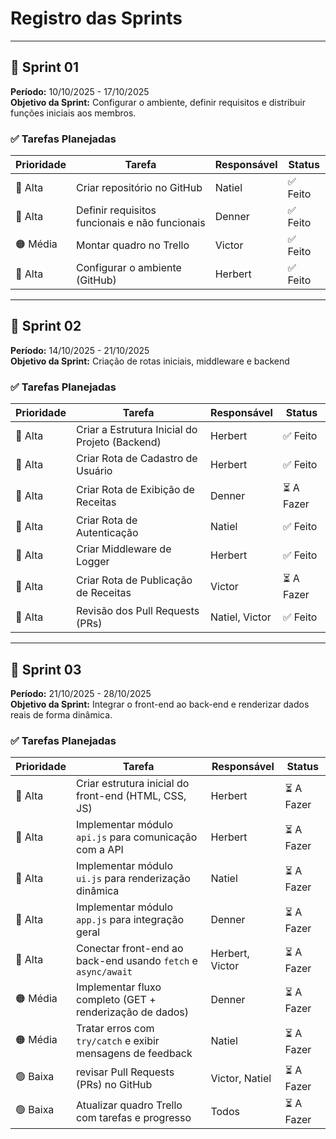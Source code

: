 # Registro das Sprints
---

## 🏁 Sprint 01

**Período:** 10/10/2025 - 17/10/2025  
**Objetivo da Sprint:** Configurar o ambiente, definir requisitos e distribuir funções iniciais aos membros.

### ✅ Tarefas Planejadas

| Prioridade | Tarefa | Responsável | Status |
|------------|--------|-------------|--------|
| 🔴 Alta | Criar repositório no GitHub | Natiel | ✅ Feito |
| 🔴 Alta | Definir requisitos funcionais e não funcionais | Denner |  ✅ Feito |
| 🟠 Média | Montar quadro no Trello | Victor |  ✅ Feito |
| 🔴 Alta | Configurar o ambiente (GitHub) | Herbert | ✅ Feito |

---

## 🏁 Sprint 02

**Período:** 14/10/2025 - 21/10/2025  
**Objetivo da Sprint:** Criação de rotas iniciais, middleware e backend

### ✅ Tarefas Planejadas

| Prioridade | Tarefa                              | Responsável      | Status       |
|------------|-------------------------------------|------------------|--------------|
| 🔴 Alta    | Criar a Estrutura Inicial do Projeto (Backend) | Herbert          | ✅ Feito       |
| 🔴 Alta    | Criar Rota de Cadastro de Usuário   | Herbert          | ✅ Feito       |
| 🔴 Alta    | Criar Rota de Exibição de Receitas  | Denner           | ⏳ A Fazer     |
| 🔴 Alta    | Criar Rota de Autenticação          | Natiel           |  ✅ Feito          |
| 🔴 Alta    | Criar Middleware de Logger          | Herbert          | ✅ Feito       |
| 🔴 Alta    | Criar Rota de Publicação de Receitas| Victor           | ⏳ A Fazer     |
| 🔴 Alta    | Revisão dos Pull Requests (PRs)     | Natiel, Victor   | ✅ Feito       |

---

## 🏁 Sprint 03

**Período:** 21/10/2025 - 28/10/2025  
**Objetivo da Sprint:** Integrar o front-end ao back-end e renderizar dados reais de forma dinâmica.

### ✅ Tarefas Planejadas

| Prioridade | Tarefa                                                | Responsável     | Status       |
|-------------|------------------------------------------------------|-----------------|--------------|
| 🔴 Alta     | Criar estrutura inicial do front-end (HTML, CSS, JS) | Herbert          | ⏳ A Fazer    |
| 🔴 Alta     | Implementar módulo `api.js` para comunicação com a API | Herbert         | ⏳ A Fazer    |
| 🔴 Alta     | Implementar módulo `ui.js` para renderização dinâmica | Natiel          | ⏳ A Fazer    |
| 🔴 Alta     | Implementar módulo `app.js` para integração geral     | Denner          | ⏳ A Fazer    |
| 🔴 Alta     | Conectar front-end ao back-end usando `fetch` e `async/await` | Herbert, Victor | ⏳ A Fazer    |
| 🟠 Média    | Implementar fluxo completo (GET + renderização de dados) | Denner          | ⏳ A Fazer    |
| 🟠 Média    | Tratar erros com `try/catch` e exibir mensagens de feedback | Natiel        | ⏳ A Fazer    |
| 🟢 Baixa    | revisar Pull Requests (PRs) no GitHub         | Victor, Natiel           | ⏳ A Fazer    |
| 🟢 Baixa    | Atualizar quadro Trello com tarefas e progresso       | Todos           | ⏳ A Fazer    |
